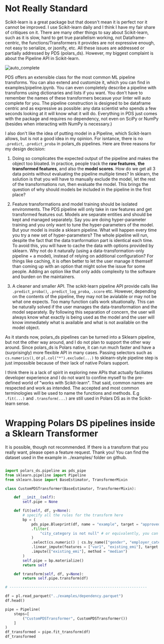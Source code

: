 # Not Really Standard

Scikit-learn is a great package but that doesn't mean it is perfect nor it cannot be improved. I use Scikit-learn daily and I think I have my fair share of critiques on it. There are many other things to say about Scikit-learn, such as it is slow, hard to get true parallelism working, not Dataframe-centric, the functions/Transformers it provides are not expressive enough, not easy to serialize, or jsonify, etc. All these issues are addressed or partially addressed by PDS (polars_ds). However, my biggest complaint is about the Pipeline API in Scikit-learn.

![auto_complete](examples/auto_complete.png)

PDS offers an extensible class for the most common ML pipeline transforms. You can also extend and customize it, which you can find in examples/pipeline.ipynb. You can even completely describe a pipeline with transforms using dictionaries and lists if you want. You don't have to remember the names of these transformers becasue your linter will auto complete for you. The pipeline construction is designed to be dataframe centric and as expressive as possible: any data scientist who spends a few seconds looking at it will know what it will do. Everything in PDS just comes with the package and requires no dependency, not even on SciPy or NumPy (besides when interacting with NumPy is necessary.)

I also don't like the idea of putting model in a Pipeline, which Scikit-learn allows, but is not a good idea in my opinion. For isntance, there is no `.predict`, `.predict_proba` in polars_ds pipelines. Here are three reasons for my design decision:

1. Doing so complicates the expected output of the pipeline and makes the object too bloated. In practice, people track the **raw features**, **the transformed features**, and also the **model scores**. How do we get all 3 data points without evaluating the pipeline multiple times? In sklearn, the solution is that you will have to manually exclude the model, let the rest of the transformations run, then evaluate the model. This brings the question of why should models be included in the pipeline in the first place?  

2. Feature transformations and model training should be isolated environments. The PDS pipeline will only take in raw features and get transformed features out. Models are separate entities and should be kept and managed separately. Say you are doing hyper-parameter training and you only want to tune the hyper-parameters of the model. But your model is inside a sklearn pipeline. What will happen every time you try a new set of hyper-parameters? The whole pipeline will run, despite the fact that the data tranformation part is identical each time. To avoid this, you will have to cache the data with options provided by sklearn. Why not do it naturally (using a data-transformation-only pipeline + a model), instead of relying on additional configuration? For things like caching, it is often better to let the user manage it themself than coming up with an option that might solve the issue for some people. Adding an option like that only adds complexity to the software and burden on the maintainers. 

3. A cleaner and smaller API. The scikit-learn pipeline API provide calls like `.predict_proba()`,  `.predict_log_proba`, `.score` etc. However, depending on the contents of the pipeline, they may not be avialable or may not be what one expects. Too many function calls work situationally. This can be naturally solved if the user manages the data-transformation and the model separately. By following this separation of concern, the user will always know what exactly is being used as the model and the user will know immediately what is available and what is not available on the model object.

As it stands now, polars_ds pipelines can be turned into a Sklearn pipeline, but not the other way around, and I do not plan to support the other way around. Since polars_ds is Polars native, it can run much faster and have a (surprisingly) more flexible API in many cases. Passing selectors such as `cs.numerics()`, or `pl.col("*").exclude(...)` to sklearn-style pipeline step is just impossible because of their lack of native Polars support. 

I think there is a lack of spirit in exploring new APIs that actually faciliates developer experience and I do not want to confine myself to the pre-defined world of "works with Scikit-learn". That said, common names are respected and work as intended. The accepted and most common terminologies will be used to name the functions and methods. E.g `.fit(...)` and `.transform(...)` are still used in Polars DS as in the Scikit-learn sense.

# Wrapping Polars DS pipelines inside a Sklearn Transformer

It is possible, though not recommended. If there is a transform that you really want, please open a feature request. Thank you! You can find the dataset used in the example in ../examples/ folder on github.

```python

import polars_ds.pipeline as pds_pipe
from sklearn.pipeline import Pipeline
from sklearn.base import BaseEstimator, TransformerMixin

class CustomPDSTransformer(BaseEstimator, TransformerMixin):

    def __init__(self):
        self.pipe = None

    def fit(self, df, y=None):
        # specify all the rules for the transform here
        bp = (
            pds_pipe.Blueprint(df, name = "example", target = "approved", lowercase=True) 
            .filter( 
                "city_category is not null" # or equivalently, you can do: pl.col("city_category").is_not_null()
            )
            .select(cs.numeric() | cs.by_name(["gender", "employer_category1", "city_category", "test_col"]))
            .linear_impute(features = ["var1", "existing_emi"], target = "loan_period") 
            .impute(["existing_emi"], method = "median")
        )
        self.pipe = bp.materialize()
        return self

    def transform(self, df, y=None):
        return self.pipe.transform(df)

# ---------------------------------------------------------------

df = pl.read_parquet("../examples/dependency.parquet")
df.head()

pipe = Pipeline(
    steps=[
        ("CustomPDSTransformer", CustomPDSTransformer())    
    ]
)
df_transformed = pipe.fit_transform(df)
df_transformed
```